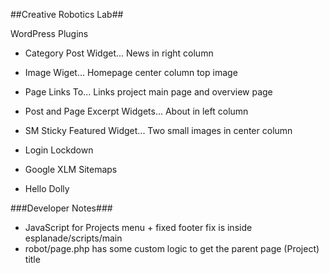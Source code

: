 ##Creative Robotics Lab##

WordPress Plugins

* Category Post Widget... News in right column
* Image Wiget... Homepage center column top image
* Page Links To... Links project main page and overview page
* Post and Page Excerpt Widgets... About in left column
* SM Sticky Featured Widget... Two small images in center column

* Login Lockdown
* Google XLM Sitemaps
* Hello Dolly

###Developer Notes###

* JavaScript for Projects menu + fixed footer fix is inside esplanade/scripts/main
* robot/page.php has some custom logic to get the parent page (Project) title